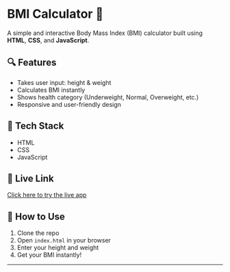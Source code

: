 # BMI Calculator 💪

A simple and interactive Body Mass Index (BMI) calculator built using **HTML**, **CSS**, and **JavaScript**.

## 🔍 Features
- Takes user input: height & weight
- Calculates BMI instantly
- Shows health category (Underweight, Normal, Overweight, etc.)
- Responsive and user-friendly design

## 🚀 Tech Stack
- HTML
- CSS
- JavaScript

## 🔗 Live Link
[Click here to try the live app](https://your-live-link.com)

## 📁 How to Use
1. Clone the repo
2. Open `index.html` in your browser
3. Enter your height and weight
4. Get your BMI instantly!

---

